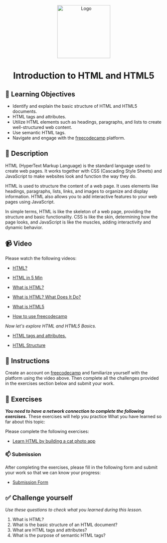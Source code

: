 <div align="center">
    <img src="../images/html5.jpg" alt="Logo" height="170" align="center">
    <h1 align="center">Introduction to HTML and HTML5</h1>
</div>

## 🎯 Learning Objectives
- Identify and explain the basic structure of HTML and HTML5 documents.
- HTML tags and attributes.
- Utilize HTML elements such as headings, paragraphs, and lists to create well-structured web content.
- Use semantic HTML tags.
- Navigate and engage with the [freecodecamp](https://www.freecodecamp.org) platform.

## 📝 Description
HTML (HyperText Markup Language) is the standard language used to create web pages. It works together with CSS (Cascading Style Sheets) and JavaScript to make websites look and function the way they do.

HTML is used to structure the content of a web page. It uses elements like headings, paragraphs, lists, links, and images to organize and display information. HTML also allows you to add interactive features to your web pages using JavaScript.

In simple terms, HTML is like the skeleton of a web page, providing the structure and basic functionality. CSS is like the skin, determining how the page looks, and JavaScript is like the muscles, adding interactivity and dynamic behavior.

## 📹 Video
Please watch the following videos:
- [HTML?](../videos/introduction-to-html-and-html5/y2mate.com%20-%20What%20is%20HTML_1080p.mp4)

- [HTML in 5 Min](../videos/introduction-to-html-and-html5/y2mate.com%20-%20HTML%20in%205%20minutes_1080pFHR.mp4)

- [What is HTML?](../videos/introduction-to-html-and-html5/What%20is%20HTML_.mp4)

- [What is HTML? What Does It Do?](../videos/introduction-to-html-and-html5/y2mate.com%20-%20What%20is%20HTML%20What%20Does%20It%20Do%20And%20What%20Is%20It%20Used%20For_1080p.mp4)

- [What is HTML5](../videos/introduction-to-html-and-html5/What%20is%20HTML5_.mp4)

- [How to use freecodecamp](../videos/how-to-use-freecodecamp/y2mate.com%20-%20How%20to%20Use%20FreeCodeCamp_1080p.mp4)


_Now let's explore HTML and HTML5 Basics._

- [HTML tags and attributes.](./02.1_html-tags-and-attributes.md)

- [HTML Structure](./02.2_html-structure.md)

## 🔧 Instructions
Create an account on [freecodecamp](https://www.freecodecamp.org) and familiarize yourself with the platform using the video above. Then complete all the challenges provided in the exercises section below and submit your work.

## 🚀 Exercises
_**You need to have a network connection to complete the following exercises.**_
These exercises will help you practice What you have learned so far about this topic:

Please complete the following exercises:

- [Learn HTML by building a cat photo app](https://www.freecodecamp.org/learn/2022/responsive-web-design/learn-html-by-building-a-cat-photo-app/step-1)

### 📫 Submission
After completing the exercises, please fill in the following form and submit your work so that we can know your progress:

- [Submission Form](https://airtable.com/shrTKszJIyALWIPnb)

## ✅ Challenge yourself
_Use these questions to check what you learned during this lesson._

1. What is HTML?
2. What is the basic structure of an HTML document?
3. What are HTML tags and attributes?
4. What is the purpose of semantic HTML tags?

